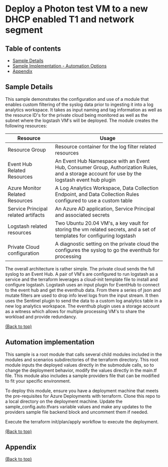 # Deploy a Photon test VM to a new DHCP enabled T1 and network segment

## Table of contents

- [Sample Details](#sample-details)
- [Sample Implementation - Automation Options](#automation-implementation)
- [Appendix](#appendix)


## Sample Details

This sample demonstrates the configuration and use of a module that enables custom filtering of the syslog data prior to ingesting it into a log analytics workspace. It takes as input naming and tag information as well as the resource ID's for the private cloud being monitored as well as the subnet where the logstash VM's will be deployed. The module creates the following resources:

| Resource       | Usage                                                 |
| ------------------- | ------------------------------------------------------------ |
| Resource Group           | Resource container for the log filter related resources |
| Event Hub Related Resources | An Event Hub Namespace with an Event Hub, Consumer Group, Authorization Rules, and a storage account for use by the logstash event hub plugin |
| Azure Monitor Related Resources | A Log Analytics Workspace, Data Collection Endpoint, and Data Collection Rules configured to use a custom table |
| Service Principal related artifacts | An Azure AD application, Service Principal and associated secrets
| Logstash related resources | Two Ubuntu 20.04 VM's, a key vault for storing the vm related secrets, and a set of templates for configuring logstash |
| Private Cloud configuration | A diagnostic setting on the private cloud the configures the syslog to go the eventhub for processing |

The overall architecture is rather simple.  The private cloud sends the full syslog to an Event Hub.  A pair of VM's are configured to run logstash as a service and the terraform leverages a cloud-init template file to install and configure logstash.  Logstash uses an input plugin for EventHub to connect to the event hub and get the eventhub data.  From there a series of json and mutate filters are used to drop info level logs from the input stream.  It then uses the Sentinel plugin to send the data to a custom log analytics table in a new log analytics workspace. The eventhub plugin uses a storage account as a witness which allows for multiple processing VM's to share the workload and provide redundancy.

[(Back to top)](#table-of-contents)

## Automation implementation

This sample is a root module that calls several child modules included in the modules and scenarios subdirectories of the terraform directory.  This root module inputs the deployed values directly in the submodule calls, so to change the deployment behavior, modify the values directly in the main.tf file. This module also includes a sample providers file that can be modified to fit your specific environment.

To deploy this module, ensure you have a deployment machine that meets the pre-requisites for Azure Deployments with terraform. Clone this repo to a local directory on the deployment machine.  Update the sample_config.auto.tfvars variable values and make any updates to the providers sample file backend block and uncomment them if needed.

Execute the terraform init/plan/apply workflow to execute the deployment.

[(Back to top)](#table-of-contents)

## Appendix


[(Back to top)](#table-of-contents)